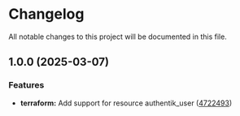 # Changelog

All notable changes to this project will be documented in this file.

## 1.0.0 (2025-03-07)

### Features

* **terraform:** Add support for resource authentik_user ([4722493](https://gitlab.com/terraform-child-modules-48151/terraform-authentik-user/commit/4722493554886b729291943924aa4d48498e2d18))
